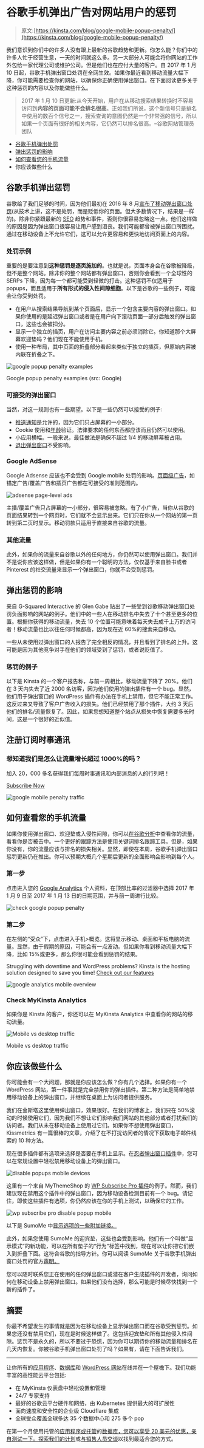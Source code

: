 # 谷歌手机弹出广告对网站用户的惩罚

> 原文:[https://kinsta.com/blog/google-mobile-popup-penalty/](https://kinsta.com/blog/google-mobile-popup-penalty/)

我们意识到你们中的许多人没有跟上最新的谷歌趋势和更新。你怎么能？你们中的许多人忙于经营生意，一天的时间就这么多。另一大部分人可能会将你网站的工作外包给一家代理公司或维护公司。但是他们也在应付大量的客户。自 2017 年 1 月 10 日起，谷歌手机弹出窗口处罚在全网生效。如果你最近看到移动流量大幅下降，你可能需要检查你的网站，以确保你正确使用弹出窗口。在下面阅读更多关于这种惩罚的内容以及你能做些什么。

> 2017 年 1 月 10 日更新:从今天开始，用户在从移动搜索结果转换时不容易访问到**内容的页面可能不会排名很高**。正如我们所说，这个新信号只是排名中使用的数百个信号之一，搜索查询的意图仍然是一个非常强的信号，所以如果一个页面有很好的相关内容，它仍然可以排名很高。–谷歌网站管理员团队

*   [谷歌手机弹出处罚](#google-mobile-popup-penalty)
*   [弹出惩罚的影响](#popup-penalty-impact)
*   [如何查看您的手机流量](#check-mobile-traffic)
*   你应该做些什么

## 谷歌手机弹出惩罚

谷歌给了我们足够的时间，因为他们最初在 2016 年 8 月[宣布了移动弹出窗口处罚](https://webmasters.googleblog.com/2016/08/helping-users-easily-access-content-on.html)(从技术上讲，这不是处罚，而是贬低你的页面。但大多数情况下，结果是一样的)。除非你紧跟最新的 [SEO](https://kinsta.com/blog/what-does-seo-stand-for/) 趋势和事件，否则你很容易忽略这一点。他们这样做的原因是因为弹出窗口很容易让用户感到沮丧。我们可能都曾被弹出窗口所困扰。通过在移动设备上不允许它们，这可以允许更容易和更快地访问页面上的内容。

### 处罚示例

重要的是要注意到**这种惩罚是逐页施加的**。也就是说，页面本身会在谷歌被降级，但不是整个网站。除非你的整个网站都有弹出窗口，否则你会看到一个全球性的 SERPs 下降，因为每一个都可能受到轻微的打击。这种惩罚不仅适用于 popups，而且适用于**所有形式的侵入性间隙细胞**。以下是谷歌的一些例子，可能会让你受到处罚。

*   在用户从搜索结果导航到某个页面后，显示一个包含主要内容的弹出窗口。如果你使用的是延迟弹出窗口或者是在用户向下滚动页面一部分后触发的弹出窗口，这些也会被扣分。
*   显示一个独立的插页，用户在访问主要内容之前必须消除它。你知道那个大屏幕欢迎垫吗？他们现在不能使用手机。
*   使用一种布局，其中页面的折叠部分看起来类似于独立的插页，但原始内容被内联在折叠之下。

![google popup penalty examples](img/4b15dd00e53e4b311011e9962005900c.png)

Google popup penalty examples (src: Google)



### 可接受的弹出窗口

当然，对这一规则也有一些期望。以下是一些仍然可以接受的例子:









*   [推送通知](https://kinsta.com/blog/wordpress-push-notifications/)是允许的，因为它们只占屏幕的一小部分。
*   Cookie 使用和[年龄](https://kinsta.com/blog/wordpress-age-verification/)验证。法律要求的任何东西都应该而且仍然可以使用。
*   小应用横幅。一般来说，最佳做法是确保不超过 1/4 的移动屏幕被占用。
*   [退出弹出窗口](http://www.thesempost.com/exit-interstitials-not-impacted-googles-mobile-interstitial-change/)不受影响。

### Google AdSense

Google Adsense 应该也不会受到 Google mobile 处罚的影响。[页面级广告](https://support.google.com/adsense/answer/6245304)，如锚定广告/覆盖广告和插页广告都在可接受的准则范围内。

![adsense page-level ads](img/ddbf52d987504b06e696d321e971df0a.png)

主播/覆盖广告只占屏幕的一小部分，很容易被忽略。有了小广告，当你从谷歌的页面结果转到一个网页时，它们就不会显示出来。它们只在你从一个网站的第一页转到第二页时显示。移动罚款只适用于直接来自谷歌的流量。

### 其他流量

此外，如果你的流量来自谷歌以外的任何地方，你仍然可以使用弹出窗口。我们并不是说你应该这样做，但是如果你有一个聪明的方法，仅仅基于来自脸书或者 Pinterest 的社交流量来显示一个弹出窗口，你就不会受到惩罚。

## 弹出惩罚的影响

来自 G-Squared Interactive 的 Glen Gabe 贴出了一些受到谷歌移动弹出窗口处罚负面影响的网站的例子。他们中的一些人在移动排名中失去了十个甚至更多的位置。根据你获得的移动流量，失去 10 个位置可能意味着每天失去成千上万的访问者！移动流量也比以往任何时候都高，因为现在近 60%的搜索来自移动。

一些从未使用过弹出窗口的人报告了完全相反的情况，并且看到了排名的上升。这可能是因为其他竞争对手在他们的领域受到了惩罚，或者说贬值了。

### 惩罚的例子

以下是 Kinsta 的一个客户报告称，与前一周相比，移动流量下降了 20%。他们在 3 天内失去了近 2000 名访客，因为他们使用的弹出插件有一个 bug。显然，他们用于弹出窗口的 WordPress 插件有办法在手机上禁用，但它不能正常工作。这反过来又导致了客户广告收入的损失。他们已经禁用了那个插件，大约 3 天后他们的排名/流量恢复了。因此，如果您想知道整个站点从损失中恢复需要多长时间，这是一个很好的近似值。

## 注册订阅时事通讯



### 想知道我们是怎么让流量增长超过 1000%的吗？

加入 20，000 多名获得我们每周时事通讯和内部消息的人的行列吧！

[Subscribe Now](#newsletter)

![google mobile penalty traffic](img/25a1412fcd7939d958f233ac08fe5b3d.png)

## 如何查看您的手机流量

如果你使用弹出窗口、欢迎垫或入侵性间隙，你可以[在谷歌分析](https://kinsta.com/blog/how-to-use-google-analytics/#acquisition-report)中查看你的流量，看看你是否被击中。一个更好的跟踪方法是使用关键词排名跟踪工具。但是，如果你没有，你的流量应该与排名的损失相关。显然，即使在本周，谷歌手机弹出窗口惩罚更新仍在推出。你可以预期大概几个星期后更新的全面影响会影响到每个人。

### 第一步

点击进入您的 [Google Analytics](https://kinsta.com/blog/google-analytics-wordpress/) 个人资料，在顶部比率的过滤器中选择 2017 年 1 月 9 日至 2017 年 1 月 13 日的日期范围，并与前一周进行比较。

![check google popup penalty](img/11c6b9936dba73a7af135f2b2e0b3977.png)

### 第二步

在左侧的“受众”下，点击进入手机>概览。这将显示移动、桌面和平板电脑的流量。显然，由于假期的原因，可能会有一点波动。但如果你看到移动流量大幅下降，比如 15%或更多，那么你很可能会看到惩罚的结果。

Struggling with downtime and WordPress problems? Kinsta is the hosting solution designed to save you time! [Check out our features](https://kinsta.com/features/)

![google analytics mobile overview](img/91f1ff87eb23bff744dbeb1ede07a923.png)

### Check MyKinsta Analytics

如果你是 Kinsta 的客户，你还可以在 MyKinsta Analytics 中查看你的网站的移动流量。

![Mobile vs desktop traffic](img/9579cd0dd03d885a14e215a4126c0e90.png)

Mobile vs desktop traffic



## 你应该做些什么

你可能会有一个大问题，那就是你应该怎么做？你有几个选择。如果你有一个 WordPress 网站，第一件事就是完全禁用你的弹出插件。第二种方法是简单地禁用移动设备上的弹出窗口，并继续在桌面上为访问者提供服务。

我们在金斯塔这里使用弹出窗口，效果很好。在我们的博客上，我们只在 50%滚动的时候使用它们，因为我们不想让它们影响我们网站的其他部分或者打扰我们的访问者。我们从未在移动设备上使用过它们。如果你不想使用弹出窗口，Kissmetrics 有一篇很棒的文章，介绍了在不打扰访问者的情况下获取电子邮件线索的 10 种方法。

现在很多插件都有选项来选择是否要在手机上显示。在[忍者弹出窗口插件](https://codecanyon.net/item/ninja-popups-for-wordpress/3476479)中，您可以在常规设置中轻松禁用移动设备上的弹出窗口。

![disable popups mobile devices](img/dcb37c782817a870954d600127991d51.png)

这里有一个来自 MyThemeShop 的 [WP Subscribe Pro 插件](https://mythemeshop.com/plugins/wp-subscribe-pro/)的例子。然而，我们建议现在禁用这个插件中的弹出窗口，因为移动设备检测目前有一个 bug。请记住，即使这些插件有选项，你仍然应该在你的手机上测试，以确保它的工作。

![wp subscribe pro disable popup mobile](img/741695ead6fc623f293cacbdd25f90bb.png)

以下是 SumoMe 中[显示选项的一些附加链接。](https://help.sumome.com/hc/en-us/articles/218680998--Display-Rules)

此外，如果您使用 SumoMe 的迎宾垫，这些也会受到影响。他们有一个叫做“显示模式”的新功能，可以在所有垫子的“行为”标签中找到，现在可以让你把它们嵌入到折叠下面。这符合谷歌的指导方针。你可以阅读 SumoMe 关于谷歌手机弹出窗口处罚的官方[声明。](https://sumome.com/stories/mobile-seo-google-2017)

您可以随时联系您正在使用的任何弹出窗口或潜在客户生成插件的开发者，询问如何在移动设备上禁用弹出窗口。如果他们没有选择，那么可能是时候尽快找到一个新的插件了。

## 摘要

你最不希望发生的事情就是因为在移动设备上显示弹出窗口而在谷歌受到惩罚。如果您还没有禁用它们，现在是时候这样做了。这包括迎宾垫和所有其他侵入性间隙。惩罚不是永久的，所以不要过于恐慌，因为你可以期待你的移动流量和排名在几天内恢复。你被谷歌手机弹出窗口处罚了吗？如果有，请在下面告诉我们。

* * *

让你所有的[应用程序](https://kinsta.com/application-hosting/)、[数据库](https://kinsta.com/database-hosting/)和 [WordPress 网站](https://kinsta.com/wordpress-hosting/)在线并在一个屋檐下。我们功能丰富的高性能云平台包括:

*   在 MyKinsta 仪表盘中轻松设置和管理
*   24/7 专家支持
*   最好的谷歌云平台硬件和网络，由 Kubernetes 提供最大的可扩展性
*   面向速度和安全性的企业级 Cloudflare 集成
*   全球受众覆盖全球多达 35 个数据中心和 275 多个 pop

在第一个月使用托管的[应用程序或托管](https://kinsta.com/application-hosting/)的[数据库，您可以享受 20 美元的优惠，亲自测试一下。探索我们的](https://kinsta.com/database-hosting/)[计划](https://kinsta.com/plans/)或[与销售人员交谈](https://kinsta.com/contact-us/)以找到最适合您的方式。
